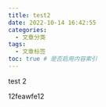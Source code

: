 ```yaml
---
title: test2
date: 2022-10-14 16:42:55
categories:
  - 文章分类
tags:
  - 文章标签
toc: true # 是否启用内容索引
---
```


test 2

12feawfe12